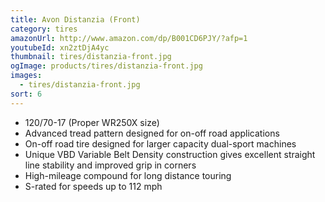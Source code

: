 ```yaml
---
title: Avon Distanzia (Front)
category: tires
amazonUrl: http://www.amazon.com/dp/B001CD6PJY/?afp=1
youtubeId: xn2ztDjA4yc
thumbnail: tires/distanzia-front.jpg
ogImage: products/tires/distanzia-front.jpg
images:
  - tires/distanzia-front.jpg
sort: 6
---
```


* 120/70-17 (Proper WR250X size)
* Advanced tread pattern designed for on-off road applications
* On-off road tire designed for larger capacity dual-sport machines
* Unique VBD Variable Belt Density construction gives excellent straight line stability and improved grip in corners
* High-mileage compound for long distance touring
* S-rated for speeds up to 112 mph

